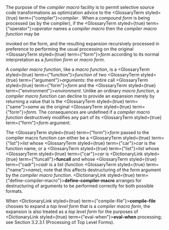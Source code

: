  



The purpose of the *compiler macro* facility is to permit selective source code transformations as optimization advice to the <GlossaryTerm styled={true} term={"compiler"}><i>compiler</i></GlossaryTerm> . When a *compound form* is being processed (as by the compiler), if the <GlossaryTerm styled={true} term={"operator"}><i>operator</i></GlossaryTerm> names a *compiler macro* then the *compiler macro function* may be 



invoked on the form, and the resulting expansion recursively processed in preference to performing the usual processing on the original <GlossaryTerm styled={true} term={"form"}><i>form</i></GlossaryTerm> according to its normal interpretation as a *function form* or *macro form*. 



A *compiler macro function*, like a *macro function*, is a <GlossaryTerm styled={true} term={"function"}><i>function</i></GlossaryTerm> of two <GlossaryTerm styled={true} term={"argument"}><i>arguments</i></GlossaryTerm>: the entire call <GlossaryTerm styled={true} term={"form"}><i>form</i></GlossaryTerm> and the <GlossaryTerm styled={true} term={"environment"}><i>environment</i></GlossaryTerm>. Unlike an ordinary *macro function*, a *compiler macro function* can decline to provide an expansion merely by returning a value that is the <GlossaryTerm styled={true} term={"same"}><i>same</i></GlossaryTerm> as the original <GlossaryTerm styled={true} term={"form"}><i>form</i></GlossaryTerm>. The consequences are undefined if a *compiler macro function* destructively modifies any part of its <GlossaryTerm styled={true} term={"form"}><i>form</i></GlossaryTerm> argument. 



The <GlossaryTerm styled={true} term={"form"}><i>form</i></GlossaryTerm> passed to the compiler macro function can either be a <GlossaryTerm styled={true} term={"list"}><i>list</i></GlossaryTerm> whose <GlossaryTerm styled={true} term={"car"}><i>car</i></GlossaryTerm> is the function name, or a <GlossaryTerm styled={true} term={"list"}><i>list</i></GlossaryTerm> whose <GlossaryTerm styled={true} term={"car"}><i>car</i></GlossaryTerm> is <DictionaryLink styled={true} term={"funcall"}><b>funcall</b></DictionaryLink> and whose <GlossaryTerm styled={true} term={"cadr"}><i>cadr</i></GlossaryTerm> is a list (function <GlossaryTerm styled={true} term={"name"}><i>name</i></GlossaryTerm>); note that this affects destructuring of the form argument by the *compiler macro function*. <DictionaryLink styled={true} term={"define-compiler-macro"}><b>define-compiler-macro</b></DictionaryLink> arranges for destructuring of arguments to be performed correctly for both possible formats. 



When <DictionaryLink styled={true} term={"compile-file"}><b>compile-file</b></DictionaryLink> chooses to expand a *top level form* that is a *compiler macro form*, the expansion is also treated as a *top level form* for the purposes of <DictionaryLink styled={true} term={"eval-when"}><b>eval-when</b></DictionaryLink> processing; see Section 3.2.3.1 (Processing of Top Level Forms). 



